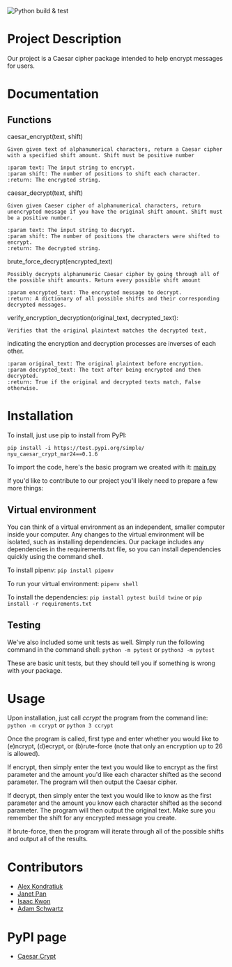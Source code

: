 ![Python build & test](https://github.com/software-students-spring2024/3-python-package-exercise-ja-ia/actions/workflows/event-logger.yml/badge.svg)

# Project Description
Our project is a Caesar cipher package intended to help encrypt messages for users.

# Documentation

## Functions

caesar_encrypt(text, shift)

    Given given text of alphanumerical characters, return a Caesar cipher with a specified shift amount. Shift must be positive number

    :param text: The input string to encrypt.
    :param shift: The number of positions to shift each character.
    :return: The encrypted string.

caesar_decrypt(text, shift)

    Given given Caeser cipher of alphanumerical characters, return unencrypted message if you have the original shift amount. Shift must be a positive number.
       
    :param text: The input string to decrypt.
    :param shift: The number of positions the characters were shifted to encrypt.
    :return: The decrypted string.

brute_force_decrypt(encrypted_text)

    Possibly decrypts alphanumeric Caesar cipher by going through all of the possible shift amounts. Return every possible shift amount

    :param encrypted_text: The encrypted message to decrypt.
    :return: A dictionary of all possible shifts and their corresponding decrypted messages.

verify_encryption_decryption(original_text, decrypted_text):

    Verifies that the original plaintext matches the decrypted text,
indicating the encryption and decryption processes are inverses of each other.

    :param original_text: The original plaintext before encryption.
    :param decrypted_text: The text after being encrypted and then decrypted.
    :return: True if the original and decrypted texts match, False otherwise.


# Installation

To install, just use pip to install from PyPI:

`` pip install -i https://test.pypi.org/simple/ nyu_caesar_crypt_mar24==0.1.6 ``



To import the code, here's the basic program we created with it: [main.py](https://github.com/software-students-spring2024/3-python-package-exercise-ja-ia/blob/main/src/ccrypt/__main__.py)

If you'd like to contribute to our project you'll likely need to prepare a few more things:

## Virtual environment

You can think of a virtual environment as an independent, smaller computer inside your computer. Any changes to the virtual environment will be isolated, such as installing dependencies. Our package includes any dependencies in the requirements.txt file, so you can install dependencies quickly using the command shell.

To install pipenv:
`` pip install pipenv `` 

To run your virtual environment:
`` pipenv shell ``

To install the dependencies:
`` pip install pytest build twine ``
or
`` pip install -r requirements.txt ``

## Testing

We've also included some unit tests as well. Simply run the following command in the command shell:
``python -m pytest`` or ``python3 -m pytest``

These are basic unit tests, but they should tell you if something is wrong with your package.

# Usage

Upon installation, just call *ccrypt* the program from the command line:
`` python -m ccrypt `` or ``python 3 ccrypt ``

Once the program is called, first type and enter whether you would like to (e)ncrypt, (d)ecrypt, or (b)rute-force (note that only an encryption up to 26 is allowed).

If encrypt, then simply enter the text you would like to encrypt as the first parameter and the amount you'd like each character shifted as the second parameter. The program will then output the Caesar cipher.

If decrypt, then simply enter the text you would like to know as the first parameter and the amount you know each character shifted as the second parameter. The program will then output the original text. Make sure you remember the shift for any encrypted message you create.

If brute-force, then the program will iterate through all of the possible shifts and output all of the results.

# Contributors

- [Alex Kondratiuk](https://github.com/ak8000)
- [Janet Pan](https://github.com/jp6024)
- [Isaac Kwon](https://github.com/iok206)
- [Adam Schwartz](https://github.com/aschwartz01)

# PyPI page
- [Caesar Crypt](https://pypi.org/project/nyu-caesar-crypt-mar24/0.1.6)
